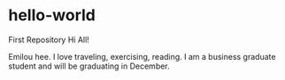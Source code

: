 # hello-world
First Repository
Hi All!

Emilou hee. I love traveling, exercising, reading.
I am a business graduate student and will be graduating in December. 

